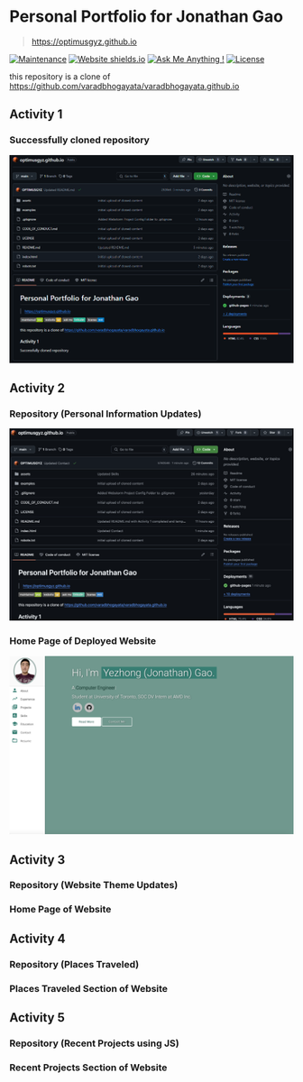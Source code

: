 # Personal Portfolio for Jonathan Gao
> https://optimusgyz.github.io

[![Maintenance](https://img.shields.io/badge/maintained-yes-green.svg)](https://github.com/optimusgyz/optimusgyz.github.io/commits/master)
[![Website shields.io](https://img.shields.io/badge/website-up-yellow)](http://optimusgyz.github.io/)
[![Ask Me Anything !](https://img.shields.io/badge/ask%20me-linkedin-1abc9c.svg)](https://www.linkedin.com/in/yezhong-gao-ab228022b/)
[![License](http://img.shields.io/:license-mit-blue.svg?style=flat-square)](http://badges.mit-license.org)

this repository is a clone of
https://github.com/varadbhogayata/varadbhogayata.github.io

## Activity 1
### Successfully cloned repository
![](assets/img/A1_Repo.png)

## Activity 2
### Repository (Personal Information Updates)
![](assets/img/A2_Repo.jpg)

### Home Page of Deployed Website
![](assets/img/A2_Website.jpg)

## Activity 3
### Repository (Website Theme Updates)

### Home Page of Website

## Activity 4
### Repository (Places Traveled)

### Places Traveled Section of Website

## Activity 5
### Repository (Recent Projects using JS)

### Recent Projects Section of Website